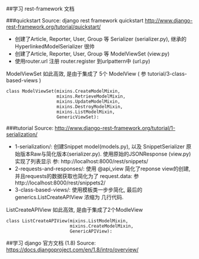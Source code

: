 ##学习 rest-framework 文档

###quickstart
Source: django rest framework quickstart http://www.django-rest-framework.org/tutorial/quickstart/

* 创建了Article, Reporter, User, Group 等 Serializer (serializer.py), 继承的 HyperlinkedModelSerializer 很帅
* 创建了Article, Reporter, User, Group 等 ModelViewSet (view.py)  
* 使用router.url 注册 router.register 到urlpattern中 (url.py)

ModelViewSet 如此高效, 是由于集成了 5个 ModelView ( 参 tutorial/3-class-based-views )

```
class ModelViewSet(mixins.CreateModelMixin,
                   mixins.RetrieveModelMixin,
                   mixins.UpdateModelMixin,
                   mixins.DestroyModelMixin,
                   mixins.ListModelMixin,
                   GenericViewSet):
```


###tutorial
Source: http://www.django-rest-framework.org/tutorial/1-serialization/

* 1-serialization/: 创建Snippet model(models.py), 以及 SnippetSerializer 原始版本Raw与简化版本(serializer.py). 使用原始的JSONResponse (view.py) 实现了列表显示 参: http://localhost:8000/rest/snippets/
* 2-requests-and-responses/: 使用 @api_view 简化了reponse view的创建, 并且requests的数据获取也简化为了 request.data: 参 http://localhost:8000/rest/snippets2/
* 3-class-based-views/: 使用模板类一步步简化, 最后的 generics.ListCreateAPIView 浓缩为 几行代码. 

ListCreateAPIView 如此高效, 是由于集成了2个ModleView

```
class ListCreateAPIView(mixins.ListModelMixin,
                        mixins.CreateModelMixin,
                        GenericAPIView):
```


##学习 django 官方文档 (1.8)
Source: https://docs.djangoproject.com/en/1.8/intro/overview/